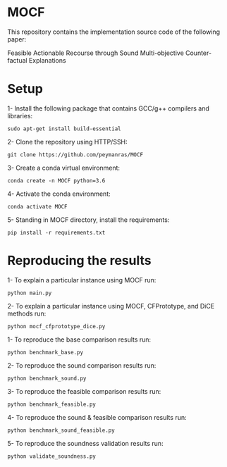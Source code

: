 # MOCF

This repository contains the implementation source code of the following paper:

Feasible Actionable Recourse through Sound Multi-objective Counter-factual Explanations

# Setup
1- Install the following package that contains GCC/g++ compilers and libraries:
```
sudo apt-get install build-essential
```
2- Clone the repository using HTTP/SSH:
```
git clone https://github.com/peymanras/MOCF
```
3- Create a conda virtual environment:
```
conda create -n MOCF python=3.6
```
4- Activate the conda environment: 
```
conda activate MOCF
```
5- Standing in MOCF directory, install the requirements:
```
pip install -r requirements.txt
```

# Reproducing the results
1- To explain a particular instance using MOCF run:
```
python main.py
```
2- To explain a particular instance using MOCF, CFPrototype, and DiCE methods run:
```
python mocf_cfprototype_dice.py
```
1- To reproduce the base comparison results run:
```
python benchmark_base.py
```
2- To reproduce the sound comparison results run:
```
python benchmark_sound.py
```
3- To reproduce the feasible comparison results run:
```
python benchmark_feasible.py
```
4- To reproduce the sound & feasible comparison results run:
```
python benchmark_sound_feasible.py
```
5- To reproduce the soundness validation results run:
```
python validate_soundness.py
```
